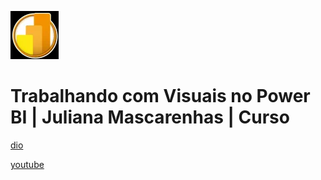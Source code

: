 ![alt text](image.png)

# Trabalhando com Visuais no Power BI | Juliana Mascarenhas | Curso

[dio](https://web.dio.me/course/trabalhando-com-visuais-no-power-bi/learning/ee757ff7-83d8-49c9-94b8-27471b713364)

[youtube](https://www.youtube.com/playlist?list=PLUFkgDlXfnjsz2dJC2LSCboIaiEmFAubB)
